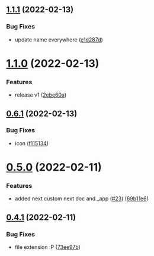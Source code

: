 ## [1.1.1](https://github.com/avneesh0612/react-nextjs-snippets/compare/v1.1.0...v1.1.1) (2022-02-13)


### Bug Fixes

* update name everywhere ([e1d287d](https://github.com/avneesh0612/react-nextjs-snippets/commit/e1d287da4dc55304d9d805e3e002574c92109c74))



# [1.1.0](https://github.com/avneesh0612/react-nextjs-snippets/compare/v0.6.1...v1.1.0) (2022-02-13)


### Features

* release v1 ([2ebe60a](https://github.com/avneesh0612/react-nextjs-snippets/commit/2ebe60a3dbc0a7d985756f69404a90456d761d5c))



## [0.6.1](https://github.com/avneesh0612/react-nextjs-snippets/compare/v0.5.0...v0.6.1) (2022-02-13)


### Bug Fixes

* icon ([f115134](https://github.com/avneesh0612/react-nextjs-snippets/commit/f11513440b1d89b32d555d5defecec3494c44cd2))



# [0.5.0](https://github.com/avneesh0612/react-nextjs-snippets/compare/v0.4.1...v0.5.0) (2022-02-11)


### Features

* added next custom next doc and _app ([#23](https://github.com/avneesh0612/react-nextjs-snippets/issues/23)) ([69b11e6](https://github.com/avneesh0612/react-nextjs-snippets/commit/69b11e6f21adbd0b9afeeeb0e494824a55ec67f7))



## [0.4.1](https://github.com/avneesh0612/react-nextjs-snippets/compare/v0.4.0...v0.4.1) (2022-02-11)


### Bug Fixes

* file extension :P ([73ee97b](https://github.com/avneesh0612/react-nextjs-snippets/commit/73ee97b84376fa8ad0e39608663d4de6d63986d3))



